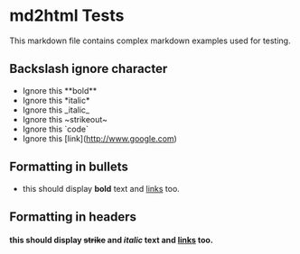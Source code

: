 # md2html Tests

This markdown file contains complex markdown examples used for testing.

## Backslash ignore character

* Ignore this \*\*bold\*\*
* Ignore this \*italic\*
* Ignore this \_italic\_
* Ignore this \~strikeout\~
* Ignore this \`code\`
* Ignore this [link]\(http://www.google.com)

## Formatting in bullets

* this should display **bold** text and [links](http://www.google.com) too.

## Formatting in headers

#### this should display ~~strike~~ and _italic_ text and [links](http://www.google.com) too.